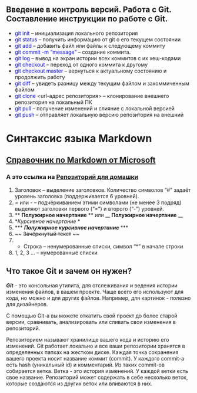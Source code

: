 ## Введение в контроль версий. Работа с Git. Составление инструкции по работе с Git.

* <font color = blue> git init</font> – инициализация локального репозитория
* <font color = blue> git status</font> – получить информацию от git о его текущем состоянии
* <font color = blue> git add</font> – добавить файл или файлы к следующему коммиту
* <font color = blue> git commit -m “message”</font> – создание коммита.
* <font color = blue> git log</font> – вывод на экран истории всех коммитов с их хеш-кодами
* <font color = blue> git checkout</font> – переход от одного коммита к другому
* <font color = blue> git checkout master</font> – вернуться к актуальному состоянию и продолжить работу
* <font color = blue> git diff</font> – увидеть разницу между текущим файлом и закоммиченным файлом
* <font color = blue> git clone </font><url-адрес репозитория> – клонирование внешнего репозитория на  локальный ПК
* <font color = blue> git pull </font> – получение изменений и слияние с локальной версией
* <font color = blue> git push </font> – отправляет локальную версию репозитория на внешний

# Синтаксис языка Markdown
## [Справочник по Markdown от Microsoft](https://docs.microsoft.com/ru-ru/contribute/markdown-reference "Для перехода на сайт кликнуть левой кнопкой мыши")
### А это ссылка на [Репозиторий для домашки](https://github.com/illiden228/GB_HomeWork)

1.	 Заголовок – выделение заголовков. Количество символов “#” задаёт уровень заголовка  (поддерживается 6 уровней).
2.	= или - – подчёркиванием этими символами (не менее 3 подряд) выделяют заголовки  первого (“=”) и второго (“-”) уровней.
3. ** **Полужирное начертание** ** или __ __Полужирное начертание__ __
4. **Курсивное начертание*  *
5.	*** ***Полужирное курсивное начертание*** ***
6.	~~ ~~Зачёркнутый текст~~ ~~
7.	* Строка – ненумерованные списки, символ “*” в начале строки
8.	1, 2, 3 … – нумерованные списки

## Что такое Git и зачем он нужен?
***Git*** - это консольная утилита, для отслеживания и ведения истории изменения файлов, в вашем проекте. Чаще всего его используют для кода, но можно и для других файлов. Например, для картинок - полезно для дизайнеров.

С помощью Git-a вы можете откатить свой проект до более старой версии, сравнивать, анализировать или сливать свои изменения в репозиторий.

Репозиторием называют хранилище вашего кода и историю его изменений. Git работает локально и все ваши репозитории хранятся в определенных папках на жестком диске.
Каждая точка сохранения вашего проекта носит название коммит (commit). У каждого commit-a есть hash (уникальный id) и комментарий. Из таких commit-ов собирается ветка. Ветка - это история изменений. У каждой ветки есть свое название. Репозиторий может содержать в себе несколько веток, которые создаются из других веток или вливаются в них.
